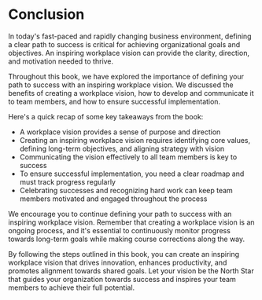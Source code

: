 # Conclusion

In today's fast-paced and rapidly changing business environment, defining a clear path to success is critical for achieving organizational goals and objectives. An inspiring workplace vision can provide the clarity, direction, and motivation needed to thrive.

Throughout this book, we have explored the importance of defining your path to success with an inspiring workplace vision. We discussed the benefits of creating a workplace vision, how to develop and communicate it to team members, and how to ensure successful implementation.

Here's a quick recap of some key takeaways from the book:

* A workplace vision provides a sense of purpose and direction
* Creating an inspiring workplace vision requires identifying core values, defining long-term objectives, and aligning strategy with vision
* Communicating the vision effectively to all team members is key to success
* To ensure successful implementation, you need a clear roadmap and must track progress regularly
* Celebrating successes and recognizing hard work can keep team members motivated and engaged throughout the process

We encourage you to continue defining your path to success with an inspiring workplace vision. Remember that creating a workplace vision is an ongoing process, and it's essential to continuously monitor progress towards long-term goals while making course corrections along the way.

By following the steps outlined in this book, you can create an inspiring workplace vision that drives innovation, enhances productivity, and promotes alignment towards shared goals. Let your vision be the North Star that guides your organization towards success and inspires your team members to achieve their full potential.